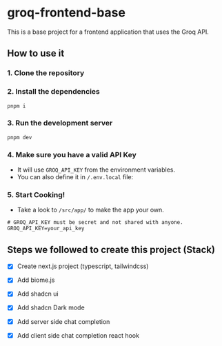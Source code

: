 
# groq-frontend-base

This is a base project for a frontend application that uses the Groq API.

## How to use it

### 1. Clone the repository

### 2. Install the dependencies
```
pnpm i
```     

### 3. Run the development server
```
pnpm dev
```

### 4. Make sure you have a valid API Key

- It will use `GROQ_API_KEY` from the environment variables.
- You can also define it in `/.env.local` file:

### 5. Start Cooking!

- Take a look to `/src/app/` to make the app your own.

```
# GROQ_API_KEY must be secret and not shared with anyone.
GROQ_API_KEY=your_api_key
```

## Steps we followed to create this project (Stack)

- [x] Create next.js project (typescript, tailwindcss)
- [x] Add biome.js
- [x] Add shadcn ui
- [x] Add shadcn Dark mode
- [x] Add server side chat completion
- [x] Add client side chat completion react hook

